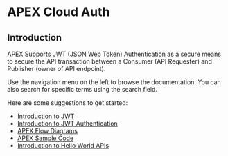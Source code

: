 # APEX Cloud Auth

## Introduction
APEX Supports JWT (JSON Web Token) Authentication as a secure means to secure the API transaction between a Consumer (API Requester) and Publisher (owner of API endpoint).

Use the navigation menu on the left to browse the documentation. You can also search for specific terms using the search field.

Here are some suggestions to get started:

- [Introduction to JWT](/docs/dev/introduction.md)
- [Introduction to JWT Authentication](/docs/dev/jwt-auth.md)
- [APEX Flow Diagrams](/docs/dev/apex-flow-diagrams.md)
- [APEX Sample Code](/docs/dev/apex-sample-code.md)
- [Introduction to Hello World APIs](/docs/hello-world/jwt-auth.md)
